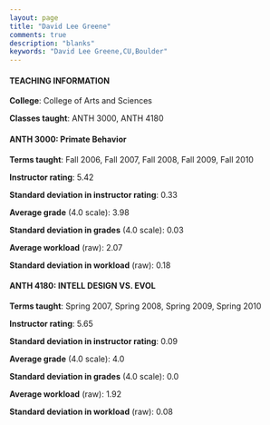 ```yaml
---
layout: page
title: "David Lee Greene" 
comments: true
description: "blanks"
keywords: "David Lee Greene,CU,Boulder"
---
```

<head>
<script src="https://ajax.googleapis.com/ajax/libs/jquery/2.1.3/jquery.min.js"></script>
<script src="https://dl.dropboxusercontent.com/s/pc42nxpaw1ea4o9/highcharts.js?dl=0"></script>
<!-- <script src="../assets/js/highcharts.js"></script> -->
<style type="text/css">@font-face {
	font-family: "Bebas Neue";
	src: url(https://www.filehosting.org/file/details/544349/BebasNeue Regular.otf) format("opentype");
	}
	h1.Bebas { 
		font-family: "Bebas Neue", Verdana, Tahoma;
	}
</style>
</head>
	   
#### TEACHING INFORMATION

**College**: College of Arts and Sciences

**Classes taught**: ANTH 3000, ANTH 4180

#### ANTH 3000: Primate Behavior

**Terms taught**: Fall 2006, Fall 2007, Fall 2008, Fall 2009, Fall 2010

**Instructor rating**: 5.42

**Standard deviation in instructor rating**: 0.33

**Average grade** (4.0 scale): 3.98

**Standard deviation in grades** (4.0 scale): 0.03

**Average workload** (raw): 2.07

**Standard deviation in workload** (raw): 0.18

#### ANTH 4180: INTELL DESIGN VS. EVOL

**Terms taught**: Spring 2007, Spring 2008, Spring 2009, Spring 2010

**Instructor rating**: 5.65

**Standard deviation in instructor rating**: 0.09

**Average grade** (4.0 scale): 4.0

**Standard deviation in grades** (4.0 scale): 0.0

**Average workload** (raw): 1.92

**Standard deviation in workload** (raw): 0.08

